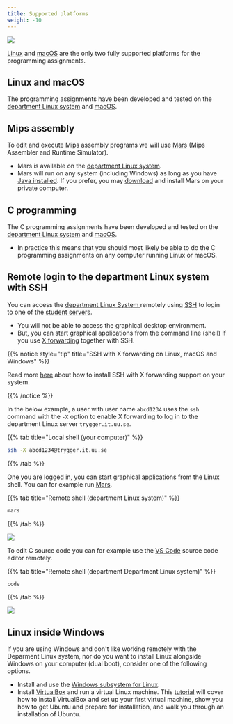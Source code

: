 ```yaml
---
title: Supported platforms
weight: -10
---
```


![](/v1/images/supported-platforms/linux-macOS.png?width=400px)

[Linux][linux] and [macOS][macOS] are the only two fully supported platforms for the programming
assignments. 

[linux]: https://en.wikipedia.org/wiki/Linux

## Linux and macOS

The programming assignments have been developed and tested on the [department
Linux system][dep-linux] and [macOS][macOS]. 


## Mips assembly

To edit and execute Mips assembly programs we will use [Mars][mars] (Mips
Assembler and Runtime Simulator). 

- Mars is available on the [department Linux system][dep-linux]. 
- Mars will run on any system (including Windows) as long as you have [Java
installed][java-install]. If you prefer, you may [download][download] and
install Mars on your private computer.

[mips]: https://en.wikipedia.org/wiki/MIPS_instruction_set

[mars]: http://courses.missouristate.edu/kenvollmar/mars/

[java]: https://en.wikipedia.org/wiki/Java_(software_platform)

[java-install]: https://java.com/en/download/help/index_installing.xml

[download]: http://courses.missouristate.edu/KenVollmar/mars/download.htm

## C programming

The C programming assignments have been developed and tested on the [department
Linux system][dep-linux] and [macOS][macOS]. 

- In practice this means that you should most likely be able to do the C programming
assignments on any computer running Linux or macOS.

## Remote login to the department Linux system with SSH

You can access the [department Linux System ][dep-linux] remotely using 
[SSH][ssh-wp] to login to one of the [student servers][linux-hosts].

- You will not be able to access the graphical desktop environment.
- But, you can start graphical applications from the command line (shell) if you use [X
forwarding][x-forwarding] together with SSH. 

{{% notice style="tip" title="SSH with X forwarding on Linux, macOS and Windows" %}}

Read more [here](https://kb.iu.edu/d/bdnt) about how to install SSH with X forwarding support on your
system. 

{{% /notice %}}

In the below example, a user with user name `abcd1234` uses the `ssh` command
with the `-X` option to enable X forwarding to log in to the department Linux
server `trygger.it.uu.se`.

[x-forwarding]: https://en.wikipedia.org/wiki/X_Window_System#Remote_desktop

[linux-hosts]: http://www.it.uu.se/datordrift/maskinpark/linux

[ssh-wp]: https://en.wikipedia.org/wiki/SSH_(Secure_Shell)

{{% tab title="Local shell (your computer)" %}}
``` bash session
ssh -X abcd1234@trygger.it.uu.se
```
{{% /tab %}}

One you are logged in, you can start graphical applications from the Linux
shell. You can for example run [Mars](prerequisites/mips-and-mars/). 

{{% tab title="Remote shell (department Linux system)" %}}
``` bash session
mars
```
{{% /tab %}}

![](/v1/images/mars/MARS_hello.png)

To edit C source code you can for example use the [VS Code][vscode] source code
editor remotely. 

[vscode]: https://en.wikipedia.org/wiki/Visual_Studio_Code

{{% tab title="Remote shell (department Department Linux system)" %}}
``` bash session
code
```
{{% /tab %}}

![](/v1/images/prerequisites/linux/vscode.png)


## Linux inside Windows

If you are using Windows and don't like working remotely with the Deparment
Linux system, nor do you want to install Linux alongside Windows on
your computer (dual boot), consider one of the following options. 

- Install and use the [Windows subsystem for Linux][wsl].
- Install [VirtualBox][virtualbox] and run a virtual Linux machine. This [tutorial][installing-ubuntu-on-virtual-box] will cover how to install
VirtualBox and set up your first virtual machine, show you how to get Ubuntu and
prepare for installation, and walk you through an installation of Ubuntu.

[macOS]: https://en.wikipedia.org/wiki/MacOS
[dep-linux]: prerequisites/department-linux-system/
[wsl]: https://learn.microsoft.com/en-us/windows/wsl/about

[virtualbox]: https://en.wikipedia.org/wiki/VirtualBox
[installing-ubuntu-on-virtual-box]: http://www.wikihow.com/Install-Ubuntu-on-VirtualBox


